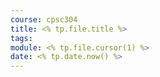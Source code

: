 ```yaml
---
course: cpsc304
title: <% tp.file.title %>
tags:
module: <% tp.file.cursor(1) %>
date: <% tp.date.now() %>
---
```

